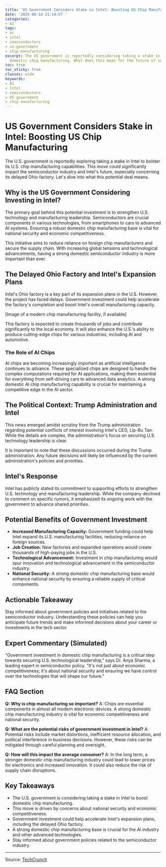 ```yaml
---
title: 'US Government Considers Stake in Intel: Boosting US Chip Manufacturing'
date: '2025-08-14 21:14:57 '
categories:
- AI
tags:
- ai
- intel
- semiconductors
- us-government
- chip-manufacturing
excerpt: The US government is reportedly considering taking a stake in Intel to boost
  domestic chip manufacturing. What does this mean for the future of semiconductors?
toc: true
toc_sticky: true
classes: wide
keywords:
- AI
- Intel
- semiconductors
- US government
- chip manufacturing
---
```


# US Government Considers Stake in Intel: Boosting US Chip Manufacturing

The U.S. government is reportedly exploring taking a stake in Intel to bolster its U.S. chip manufacturing capabilities. This move could significantly impact the semiconductor industry and Intel's future, especially concerning its delayed Ohio factory. Let's dive into what this potential deal means.

## Why is the US Government Considering Investing in Intel?

The primary goal behind this potential investment is to strengthen U.S. technology and manufacturing leadership. Semiconductors are crucial components in various technologies, from smartphones to cars to advanced AI systems. Ensuring a robust domestic chip manufacturing base is vital for national security and economic competitiveness.

This initiative aims to reduce reliance on foreign chip manufacturers and secure the supply chain. With increasing global tensions and technological advancements, having a strong domestic semiconductor industry is more important than ever.

## The Delayed Ohio Factory and Intel's Expansion Plans

Intel's Ohio factory is a key part of its expansion plans in the U.S. However, the project has faced delays. Government investment could help accelerate the factory's completion and boost Intel's overall manufacturing capacity.

[Image of a modern chip manufacturing facility, if available]

This factory is expected to create thousands of jobs and contribute significantly to the local economy. It will also enhance the U.S.'s ability to produce cutting-edge chips for various industries, including AI and automotive.

### The Role of AI Chips

AI chips are becoming increasingly important as artificial intelligence continues to advance. These specialized chips are designed to handle the complex computations required for AI applications, making them essential for everything from self-driving cars to advanced data analytics. A strong domestic AI chip manufacturing capability is crucial for maintaining a competitive edge in the AI sector.

## The Political Context: Trump Administration and Intel

This news emerged amidst scrutiny from the Trump administration regarding potential conflicts of interest involving Intel's CEO, Lip-Bu Tan. While the details are complex, the administration's focus on securing U.S. technology leadership is clear.

It is important to note that these discussions occurred during the Trump administration. Any future decisions will likely be influenced by the current administration's policies and priorities.

## Intel's Response

Intel has publicly stated its commitment to supporting efforts to strengthen U.S. technology and manufacturing leadership. While the company declined to comment on specific rumors, it emphasized its ongoing work with the government to advance shared priorities.

## Potential Benefits of Government Investment

*   **Increased Manufacturing Capacity:** Government funding could help Intel expand its U.S. manufacturing facilities, reducing reliance on foreign sources.
*   **Job Creation:** New factories and expanded operations would create thousands of high-paying jobs in the U.S.
*   **Technological Advancement:** Investment in chip manufacturing would spur innovation and technological advancement in the semiconductor industry.
*   **National Security:** A strong domestic chip manufacturing base would enhance national security by ensuring a reliable supply of critical components.

## Actionable Takeaway

Stay informed about government policies and initiatives related to the semiconductor industry. Understanding these policies can help you anticipate future trends and make informed decisions about your career or investments in the tech sector.

## Expert Commentary (Simulated)

"Government investment in domestic chip manufacturing is a critical step towards securing U.S. technological leadership," says Dr. Anya Sharma, a leading expert in semiconductor policy. "It's not just about economic competitiveness; it's about national security and ensuring we have control over the technologies that will shape our future."

## FAQ Section

**Q: Why is chip manufacturing so important?**
A: Chips are essential components in almost all modern electronic devices. A strong domestic chip manufacturing industry is vital for economic competitiveness and national security.

**Q: What are the potential risks of government investment in Intel?**
A: Potential risks include market distortions, inefficient resource allocation, and political interference in business decisions. However, these risks can be mitigated through careful planning and oversight.

**Q: How will this impact the average consumer?**
A: In the long term, a stronger domestic chip manufacturing industry could lead to lower prices for electronics and increased innovation. It could also reduce the risk of supply chain disruptions.

## Key Takeaways

*   The U.S. government is considering taking a stake in Intel to boost domestic chip manufacturing.
*   This move is driven by concerns about national security and economic competitiveness.
*   Government investment could help accelerate Intel's expansion plans, including the delayed Ohio factory.
*   A strong domestic chip manufacturing base is crucial for the AI industry and other advanced technologies.
*   Stay informed about government policies related to the semiconductor industry.

---

Source: [TechCrunch](https://techcrunch.com/2025/08/14/u-s-government-is-reportedly-in-discussions-to-take-stake-in-intel/)